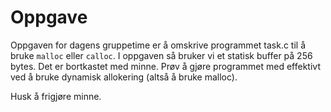 # Oppgave




Oppgaven for dagens gruppetime er å omskrive programmet task.c til å bruke ```malloc``` eller ```calloc```. I oppgaven så bruker vi et statisk buffer på 256 bytes. Det er bortkastet med minne. Prøv å gjøre programmet med effektivt ved å bruke dynamisk allokering (altså å bruke malloc).

Husk å frigjøre minne.
